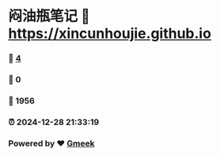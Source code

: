 # 闷油瓶笔记 :link: https://xincunhoujie.github.io 
### :page_facing_up: [4](https://xincunhoujie.github.io/tag.html) 
### :speech_balloon: 0 
### :hibiscus: 1956 
### :alarm_clock: 2024-12-28 21:33:19 
### Powered by :heart: [Gmeek](https://github.com/Meekdai/Gmeek)
